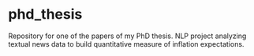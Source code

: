 # phd_thesis

Repository for one of the papers of my PhD thesis. NLP project analyzing textual news data to build quantitative measure of inflation expectations.
